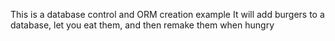 This is a database control and ORM creation example
It will add burgers to a database, let you eat them, and then remake them when hungry
